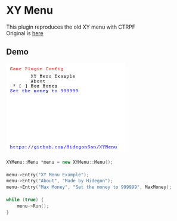 # XY Menu

This plugin reproduces the old XY menu with CTRPF  
Original is [here](https://github.com/44670/NTR)

## Demo

![Image](Resources/XYMenu.png)

```cpp
XYMenu::Menu *menu = new XYMenu::Menu();

menu->Entry("XY Menu Example");
menu->Entry("About", "Made by Hidegon");
menu->Entry("Max Money", "Set the money to 999999", MaxMoney);

while (true) {
    menu->Run();
}
```
